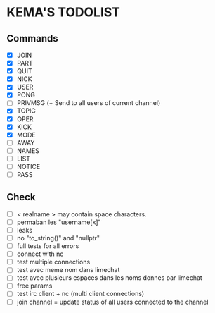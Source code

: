 # KEMA'S TODOLIST

## Commands

- [x] JOIN
- [x] PART
- [x] QUIT
- [x] NICK
- [x] USER
- [x] PONG
- [ ] PRIVMSG (+ Send to all users of current channel)
- [x] TOPIC
- [x] OPER
- [x] KICK
- [x] MODE
- [ ] AWAY
- [ ] NAMES
- [ ] LIST
- [ ] NOTICE
- [ ] PASS

## Check

- [ ] < realname > may contain space characters.
- [ ] permaban les "username[x]"
- [ ] leaks
- [ ] no "to_string()" and "nullptr"
- [ ] full tests for all errors
- [ ] connect with nc
- [ ] test multiple connections
- [ ] test avec meme nom dans limechat
- [ ] test avec plusieurs espaces dans les noms donnes par limechat
- [ ] free params
- [ ] test irc client + nc (multi client connections)
- [ ] join channel = update status of all users connected to the channel
